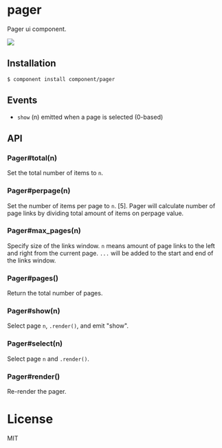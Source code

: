 # pager

  Pager ui component.

  ![](https://github.com/redbadger/pager/blob/master/pager_demo.gif)

## Installation

    $ component install component/pager

## Events

  - `show` (n) emitted when a page is selected (0-based)

## API

### Pager#total(n)

  Set the total number of items to `n`.

### Pager#perpage(n)

  Set the number of items per page to `n`. [5]. Pager will calculate number of page links by dividing total amount of items on perpage value.
  
### Pager#max_pages(n)

  Specify size of the links window. `n` means amount of page links to the left and right from the current page. `...` will be added to the start and end of the links window.

### Pager#pages()

  Return the total number of pages.

### Pager#show(n)

  Select page `n`, `.render()`, and emit "show".

### Pager#select(n)

  Select page `n` and `.render()`.

### Pager#render()

  Re-render the pager.

# License

  MIT
